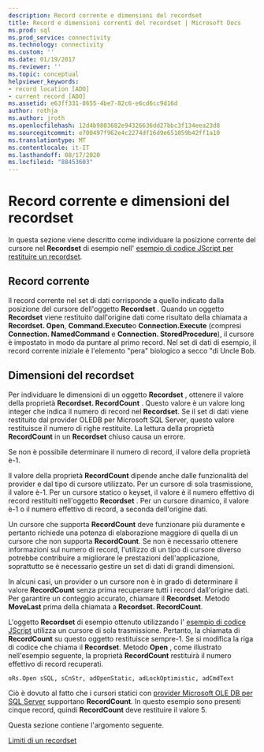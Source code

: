 ```yaml
---
description: Record corrente e dimensioni del recordset
title: Record e dimensioni correnti del recordset | Microsoft Docs
ms.prod: sql
ms.prod_service: connectivity
ms.technology: connectivity
ms.custom: ''
ms.date: 01/19/2017
ms.reviewer: ''
ms.topic: conceptual
helpviewer_keywords:
- record location [ADO]
- current record [ADO]
ms.assetid: e63ff331-8655-4be7-82c6-e6cd6cc9d16d
author: rothja
ms.author: jroth
ms.openlocfilehash: 12d4b9803682e94326636dd27bbc3f134eea23d8
ms.sourcegitcommit: e700497f962e4c2274df16d9e651059b42ff1a10
ms.translationtype: MT
ms.contentlocale: it-IT
ms.lasthandoff: 08/17/2020
ms.locfileid: "88453603"
---
```

# <a name="current-record-and-size-of-recordset"></a>Record corrente e dimensioni del recordset
In questa sezione viene descritto come individuare la posizione corrente del cursore nel **Recordset** di esempio nell' [esempio di codice JScript per restituire un recordset](../../../ado/guide/data/jscript-code-example-to-return-a-recordset.md).  
  
## <a name="current-record"></a>Record corrente  
 Il record corrente nel set di dati corrisponde a quello indicato dalla posizione del cursore dell'oggetto **Recordset** . Quando un oggetto **Recordset** viene restituito dall'origine dati come risultato della chiamata a **Recordset. Open**, **Command.Execute**o **Connection.Execute** (compresi **Connection. NamedCommand** e **Connection. StoredProcedure**), il cursore è impostato in modo da puntare al primo record. Nel set di dati di esempio, il record corrente iniziale è l'elemento "pera" biologico a secco "di Uncle Bob.  
  
## <a name="size-of-recordset"></a>Dimensioni del recordset  
 Per individuare le dimensioni di un oggetto **Recordset** , ottenere il valore della proprietà **Recordset. RecordCount** . Questo valore è un valore long integer che indica il numero di record nel **Recordset**. Se il set di dati viene restituito dal provider OLEDB per Microsoft SQL Server, questo valore restituisce il numero di righe restituite. La lettura della proprietà **RecordCount** in un **Recordset** chiuso causa un errore.  
  
 Se non è possibile determinare il numero di record, il valore della proprietà è-1.  
  
 Il valore della proprietà **RecordCount** dipende anche dalle funzionalità del provider e dal tipo di cursore utilizzato. Per un cursore di sola trasmissione, il valore è-1. Per un cursore statico o keyset, il valore è il numero effettivo di record restituiti nell'oggetto **Recordset** . Per un cursore dinamico, il valore è-1 o il numero effettivo di record, a seconda dell'origine dati.  
  
 Un cursore che supporta **RecordCount** deve funzionare più duramente e pertanto richiede una potenza di elaborazione maggiore di quella di un cursore che non supporta **RecordCount**. Se non è necessario ottenere informazioni sul numero di record, l'utilizzo di un tipo di cursore diverso potrebbe contribuire a migliorare le prestazioni dell'applicazione, soprattutto se è necessario gestire un set di dati di grandi dimensioni.  
  
 In alcuni casi, un provider o un cursore non è in grado di determinare il valore **RecordCount** senza prima recuperare tutti i record dall'origine dati. Per garantire un conteggio accurato, chiamare il **Recordset**. Metodo **MoveLast** prima della chiamata a **Recordset. RecordCount**.  
  
 L'oggetto **Recordset** di esempio ottenuto utilizzando l' [esempio di codice JScript](../../../ado/guide/data/jscript-code-example-to-return-a-recordset.md) utilizza un cursore di sola trasmissione. Pertanto, la chiamata di **RecordCount** su questo oggetto restituisce sempre-1. Se si modifica la riga di codice che chiama il **Recordset**. Metodo **Open** , come illustrato nell'esempio seguente, la proprietà **RecordCount** restituirà il numero effettivo di record recuperati.  
  
```  
oRs.Open sSQL, sCnStr, adOpenStatic, adLockOptimistic, adCmdText   
```  
  
 Ciò è dovuto al fatto che i cursori statici con [provider Microsoft OLE DB per SQL Server](../../../ado/guide/appendixes/microsoft-ole-db-provider-for-sql-server.md) supportano **RecordCount**. In questo esempio sono presenti cinque record, quindi **RecordCount** deve restituire il valore 5.  
  
 Questa sezione contiene l'argomento seguente.  
  
 [Limiti di un recordset](../../../ado/guide/data/boundaries-of-a-recordset.md)
